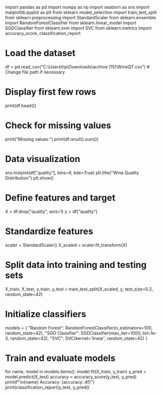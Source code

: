 import pandas as pd
import numpy as np
import seaborn as sns
import matplotlib.pyplot as plt
from sklearn.model_selection import train_test_split
from sklearn.preprocessing import StandardScaler
from sklearn.ensemble import RandomForestClassifier
from sklearn.linear_model import SGDClassifier
from sklearn.svm import SVC
from sklearn.metrics import accuracy_score, classification_report

# Load the dataset
df = pd.read_csv("C:\\Users\\hp\\Downloads\\archive (15)\\WineQT.csv")  # Change file path if necessary

# Display first few rows
print(df.head())

# Check for missing values
print("Missing values:")
print(df.isnull().sum())

# Data visualization
sns.histplot(df["quality"], bins=6, kde=True)
plt.title("Wine Quality Distribution")
plt.show()

# Define features and target
X = df.drop("quality", axis=1)
y = df["quality"]

# Standardize features
scaler = StandardScaler()
X_scaled = scaler.fit_transform(X)

# Split data into training and testing sets
X_train, X_test, y_train, y_test = train_test_split(X_scaled, y, test_size=0.2, random_state=42)

# Initialize classifiers
models = {
    "Random Forest": RandomForestClassifier(n_estimators=100, random_state=42),
    "SGD Classifier": SGDClassifier(max_iter=1000, tol=1e-3, random_state=42),
    "SVC": SVC(kernel='linear', random_state=42)
}

# Train and evaluate models
for name, model in models.items():
    model.fit(X_train, y_train)
    y_pred = model.predict(X_test)
    accuracy = accuracy_score(y_test, y_pred)
    print(f"\n{name} Accuracy: {accuracy:.4f}")
    print(classification_report(y_test, y_pred))
